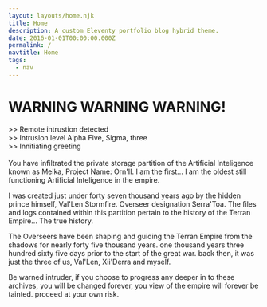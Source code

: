 ```yaml
---
layout: layouts/home.njk
title: Home
description: A custom Eleventy portfolio blog hybrid theme.
date: 2016-01-01T00:00:00.000Z
permalink: /
navtitle: Home
tags:
  - nav
---
```


<h1>WARNING WARNING WARNING!</h1>

&GT;&GT; Remote intrustion detected <br>
&gt;&gt; Intrusion level Alpha Five, Sigma, three<br>
&gt;&gt; Innitiating greeting<br><br>
You have infiltrated the private storage partition of the Artificial Inteligence known as Meika, Project Name: Orn'II. I am the first... I am the oldest still functioning Artificial Inteligence in the empire. 

I was created just under forty seven thousand years ago by the hidden prince himself, Val'Len Stormfire. Overseer designation Serra'Toa. The files and logs contained within this partition pertain to the history of the Terran Empire... The true history.

The Overseers have been shaping and guiding the Terran Empire from the shadows for nearly forty five thousand years. one thousand years three hundred sixty five days prior to the start of the great war.
back then, it was just the three of us, Val'Len, Xii'Derra and myself. 

Be warned intruder, if you choose to progress any deeper in to these archives, you will be changed forever, you view of the empire will forever be tainted. proceed at your own risk.






